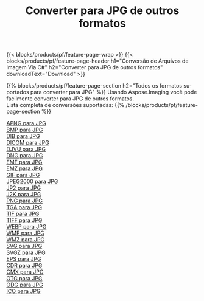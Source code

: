 ﻿---
title: Converter para JPG de outros formatos 
weight: 3920
url: /pt/java/conversion/to/jpg 
lang: pt
langdirlevel: 2
locales: zh-hans,ja,it,ru,de,es,fr,nl,id,lt,pl,pt,vi,tr,ko,zh-hant,ar,hi,th,sv,cs,uk,he
description: Usando o Aspose.Imaging, você pode facilmente converter para JPG de outros formatos
---

{{< blocks/products/pf/feature-page-wrap >}}
{{< blocks/products/pf/feature-page-header h1="Conversão de Arquivos de Imagem Via C#" h2="Converter para JPG de outros formatos" downloadText="Download" >}}


{{% blocks/products/pf/feature-page-section  h2="Todos os formatos suportados para converter para JPG" %}}
Usando Aspose.Imaging você pode facilmente converter para JPG de outros formatos.
<br/>
Lista completa de conversões suportadas:
{{% /blocks/products/pf/feature-page-section %}}
<div class="container-fluid productfamilypage bg-gray">
    <div class="convertypes bg-gray agp-content section">
        <div class="container">
		<div class="row other-converters">
		    <div class='col-md-2 other-converter remove-lp remove-rp'><a href="/imaging/pt/java/conversion/apng-to-jpg" >APNG para JPG</a></div>
<div class='col-md-2 other-converter remove-lp remove-rp'><a href="/imaging/pt/java/conversion/bmp-to-jpg" >BMP para JPG</a></div>
<div class='col-md-2 other-converter remove-lp remove-rp'><a href="/imaging/pt/java/conversion/dib-to-jpg" >DIB para JPG</a></div>
<div class='col-md-2 other-converter remove-lp remove-rp'><a href="/imaging/pt/java/conversion/dicom-to-jpg" >DICOM para JPG</a></div>
<div class='col-md-2 other-converter remove-lp remove-rp'><a href="/imaging/pt/java/conversion/djvu-to-jpg" >DJVU para JPG</a></div>
<div class='col-md-2 other-converter remove-lp remove-rp'><a href="/imaging/pt/java/conversion/dng-to-jpg" >DNG para JPG</a></div>
<div class='col-md-2 other-converter remove-lp remove-rp'><a href="/imaging/pt/java/conversion/emf-to-jpg" >EMF para JPG</a></div>
<div class='col-md-2 other-converter remove-lp remove-rp'><a href="/imaging/pt/java/conversion/emz-to-jpg" >EMZ para JPG</a></div>
<div class='col-md-2 other-converter remove-lp remove-rp'><a href="/imaging/pt/java/conversion/gif-to-jpg" >GIF para JPG</a></div>
<div class='col-md-2 other-converter remove-lp remove-rp'><a href="/imaging/pt/java/conversion/jpeg2000-to-jpg" >JPEG2000 para JPG</a></div>
<div class='col-md-2 other-converter remove-lp remove-rp'><a href="/imaging/pt/java/conversion/jp2-to-jpg" >JP2 para JPG</a></div>
<div class='col-md-2 other-converter remove-lp remove-rp'><a href="/imaging/pt/java/conversion/j2k-to-jpg" >J2K para JPG</a></div>
<div class='col-md-2 other-converter remove-lp remove-rp'><a href="/imaging/pt/java/conversion/png-to-jpg" >PNG para JPG</a></div>
<div class='col-md-2 other-converter remove-lp remove-rp'><a href="/imaging/pt/java/conversion/tga-to-jpg" >TGA para JPG</a></div>
<div class='col-md-2 other-converter remove-lp remove-rp'><a href="/imaging/pt/java/conversion/tif-to-jpg" >TIF para JPG</a></div>
<div class='col-md-2 other-converter remove-lp remove-rp'><a href="/imaging/pt/java/conversion/tiff-to-jpg" >TIFF para JPG</a></div>
<div class='col-md-2 other-converter remove-lp remove-rp'><a href="/imaging/pt/java/conversion/webp-to-jpg" >WEBP para JPG</a></div>
<div class='col-md-2 other-converter remove-lp remove-rp'><a href="/imaging/pt/java/conversion/wmf-to-jpg" >WMF para JPG</a></div>
<div class='col-md-2 other-converter remove-lp remove-rp'><a href="/imaging/pt/java/conversion/wmz-to-jpg" >WMZ para JPG</a></div>
<div class='col-md-2 other-converter remove-lp remove-rp'><a href="/imaging/pt/java/conversion/svg-to-jpg" >SVG para JPG</a></div>
<div class='col-md-2 other-converter remove-lp remove-rp'><a href="/imaging/pt/java/conversion/svgz-to-jpg" >SVGZ para JPG</a></div>
<div class='col-md-2 other-converter remove-lp remove-rp'><a href="/imaging/pt/java/conversion/eps-to-jpg" >EPS para JPG</a></div>
<div class='col-md-2 other-converter remove-lp remove-rp'><a href="/imaging/pt/java/conversion/cdr-to-jpg" >CDR para JPG</a></div>
<div class='col-md-2 other-converter remove-lp remove-rp'><a href="/imaging/pt/java/conversion/cmx-to-jpg" >CMX para JPG</a></div>
<div class='col-md-2 other-converter remove-lp remove-rp'><a href="/imaging/pt/java/conversion/otg-to-jpg" >OTG para JPG</a></div>
<div class='col-md-2 other-converter remove-lp remove-rp'><a href="/imaging/pt/java/conversion/odg-to-jpg" >ODG para JPG</a></div>
<div class='col-md-2 other-converter remove-lp remove-rp'><a href="/imaging/pt/java/conversion/ico-to-jpg" >ICO para JPG</a></div>
                </div>
        </div>
    </div>
</div>
<br/>

